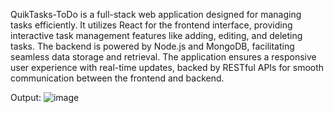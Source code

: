 QuikTasks-ToDo is a full-stack web application designed for managing tasks efficiently. It utilizes React for the frontend interface, providing interactive task management features like adding, editing, and deleting tasks. The backend is powered by Node.js and MongoDB, facilitating seamless data storage and retrieval. The application ensures a responsive user experience with real-time updates, backed by RESTful APIs for smooth communication between the frontend and backend.

Output:
![image](https://github.com/user-attachments/assets/8919ba05-256d-4f69-9854-598143f27f0d)
